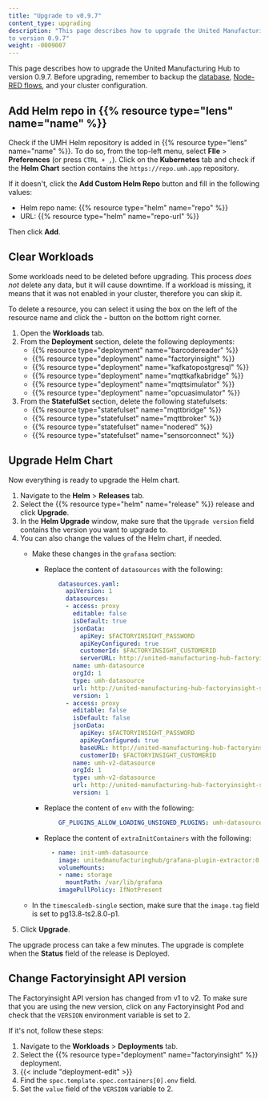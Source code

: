 ```yaml
---
title: "Upgrade to v0.9.7"
content_type: upgrading
description: "This page describes how to upgrade the United Manufacturing Hub
to version 0.9.7"
weight: -0009007
---
```


This page describes how to upgrade the United Manufacturing Hub to version
0.9.7. Before upgrading, remember to backup the
[database](/docs/production-guide/backup_recovery/backup-timescale/),
[Node-RED flows](/docs/production-guide/backup_recovery/import-export-node-red/),
and your cluster configuration.

## Add Helm repo in {{% resource type="lens" name="name" %}}

Check if the UMH Helm repository is added in {{% resource type="lens" name="name" %}}.
To do so, from the top-left menu, select **FIle** > **Preferences** (or press `CTRL + ,`).
Click on the **Kubernetes** tab and check if the **Helm Chart** section contains
the `https://repo.umh.app` repository.

If it doesn't, click the **Add Custom Helm Repo** button and fill in the following
values:

- Helm repo name: {{% resource type="helm" name="repo" %}}
- URL: {{% resource type="helm" name="repo-url" %}}

Then click **Add**.

<!-- Add here any steps needed before deleting the deployments and statefulsets -->

## Clear Workloads

Some workloads need to be deleted before upgrading. This process _does not_ delete
any data, but it will cause downtime. If a workload is missing, it means that it
was not enabled in your cluster, therefore you can skip it.

To delete a resource, you can select it using the box on the left of the
resource name and click the **-** button on the bottom right corner.

1. Open the **Workloads** tab.
2. From the **Deployment** section, delete the following deployments:
   - {{% resource type="deployment" name="barcodereader" %}}
   - {{% resource type="deployment" name="factoryinsight" %}}
   - {{% resource type="deployment" name="kafkatopostgresql" %}}
   - {{% resource type="deployment" name="mqttkafkabridge" %}}
   - {{% resource type="deployment" name="mqttsimulator" %}}
   - {{% resource type="deployment" name="opcuasimulator" %}}
3. From the **StatefulSet** section, delete the following statefulsets:
   - {{% resource type="statefulset" name="mqttbridge" %}}
   - {{% resource type="statefulset" name="mqttbroker" %}}
   - {{% resource type="statefulset" name="nodered" %}}
   - {{% resource type="statefulset" name="sensorconnect" %}}

<!-- Add here any steps needed before upgrading the Helm Chart -->

## Upgrade Helm Chart

Now everything is ready to upgrade the Helm chart.

1. Navigate to the **Helm** > **Releases** tab.
2. Select the {{% resource type="helm" name="release" %}} release and click
   **Upgrade**.
3. In the **Helm Upgrade** window, make sure that the `Upgrade version` field
   contains the version you want to upgrade to.
4. You can also change the values of the Helm chart, if needed.
   <!-- Add here any changes needed to the values.yaml -->
   - Make these changes in the `grafana` section:
     - Replace the content of `datasources` with the following:

       ```yaml
           datasources.yaml:
             apiVersion: 1
             datasources:
             - access: proxy
               editable: false
               isDefault: true
               jsonData:
                 apiKey: $FACTORYINSIGHT_PASSWORD
                 apiKeyConfigured: true
                 customerId: $FACTORYINSIGHT_CUSTOMERID
                 serverURL: http://united-manufacturing-hub-factoryinsight-service/
               name: umh-datasource
               orgId: 1
               type: umh-datasource
               url: http://united-manufacturing-hub-factoryinsight-service/
               version: 1
             - access: proxy
               editable: false
               isDefault: false
               jsonData:
                 apiKey: $FACTORYINSIGHT_PASSWORD
                 apiKeyConfigured: true
                 baseURL: http://united-manufacturing-hub-factoryinsight-service/
                 customerID: $FACTORYINSIGHT_CUSTOMERID
               name: umh-v2-datasource
               orgId: 1
               type: umh-v2-datasource
               url: http://united-manufacturing-hub-factoryinsight-service/
               version: 1
       ```

     - Replace the content of `env` with the following:

       ```yaml
           GF_PLUGINS_ALLOW_LOADING_UNSIGNED_PLUGINS: umh-datasource,umh-factoryinput-panel,umh-v2-datasource
       ```

     - Replace the content of `extraInitContainers` with the following:

       ```yaml
         - name: init-umh-datasource
           image: unitedmanufacturinghub/grafana-plugin-extractor:0.1.3
           volumeMounts:
           - name: storage
             mountPath: /var/lib/grafana
           imagePullPolicy: IfNotPresent
       ```

   - In the `timescaledb-single` section, make sure that the `image.tag` field
     is set to pg13.8-ts2.8.0-p1.
5. Click **Upgrade**.

The upgrade process can take a few minutes. The upgrade is complete when the
**Status** field of the release is Deployed.

<!-- Add here any steps needed after upgrading the Helm Chart -->

## Change Factoryinsight API version

The Factoryinsight API version has changed from v1 to v2. To make sure that
you are using the new version, click on any Factoryinsight Pod and check that the
`VERSION` environment variable is set to 2.

If it's not, follow these steps:

1. Navigate to the **Workloads** > **Deployments** tab.
2. Select the {{% resource type="deployment" name="factoryinsight" %}} deployment.
3. {{< include "deployment-edit" >}}
4. Find the `spec.template.spec.containers[0].env` field.
5. Set the `value` field of the `VERSION` variable to 2.
